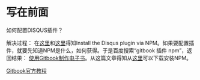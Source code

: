 # 写在前面



如何配置DISQUS插件？

解决过程：
在[这里](https://github.com/GitbookIO/plugin-disqus)和[这里](https://plugins.gitbook.com/plugin/disqus)得知Install the Disqus plugin via NPM。如果要配置插件，就要先知道NPM是什么，如何获得。于是百度搜索“gitbook 插件 npm”，返回结果：
[使用Gitbook制作电子书](http://www.ituring.com.cn/article/127645)。从这篇文章得知从[这里](https://nodejs.org/en/)可以下载安装NPM。 



[Gitbook官方教程](help.gitbook.io)
